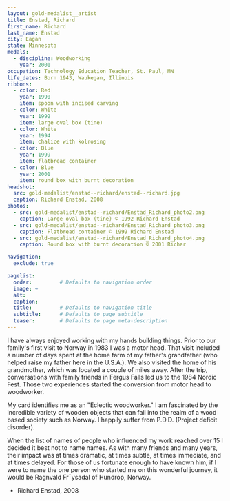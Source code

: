 ```yaml
---
layout: gold-medalist__artist
title: Enstad, Richard
first_name: Richard
last_name: Enstad
city: Eagan
state: Minnesota
medals: 
  - discipline: Woodworking
    year: 2001
occupation: Technology Education Teacher, St. Paul, MN
life_dates: Born 1943, Waukegan, Illinois
ribbons:
  - color: Red
    year: 1990
    item: spoon with incised carving
  - color: White
    year: 1992
    item: large oval box (tine)
  - color: White
    year: 1994
    item: chalice with kolrosing
  - color: Blue
    year: 1999
    item: flatbread container
  - color: Blue
    year: 2001
    item: round box with burnt decoration
headshot:
  src: gold-medalist/enstad--richard/enstad--richard.jpg
  caption: Richard Enstad, 2008
photos:
  - src: gold-medalist/enstad--richard/Enstad_Richard_photo2.png
    caption: Large oval box (tine) © 1992 Richard Enstad
  - src: gold-medalist/enstad--richard/Enstad_Richard_photo3.png
    caption: Flatbread container © 1999 Richard Enstad
  - src: gold-medalist/enstad--richard/Enstad_Richard_photo4.png
    caption: Round box with burnt decoration © 2001 Richar

navigation:
  exclude: true

pagelist:
  order:         # Defaults to navigation order  
  image: ~
  alt:
  caption:
  title:         # Defaults to navigation title
  subtitle:      # Defaults to page subtitle
  teaser:        # Defaults to page meta-description  
---
```

I have always enjoyed working with my hands building things.  Prior to our family's first visit to Norway in 1983 I was a motor head.  That visit included a number of days spent at the home farm of my father's grandfather (who helped raise my father here in the U.S.A.).  We also visited the home of his grandmother, which was located a couple of miles away.  After the trip, conversations with family friends in Fergus Falls led us to the 1984 Nordic Fest.  Those two experiences started the conversion from motor head to woodworker.

My card identifies me as an "Eclectic woodworker."  I am fascinated by the incredible variety of wooden objects that can fall into the realm of a wood based society such as Norway.  I happily suffer from P.D.D. (Project deficit disorder).

When the list of names of people who influenced my work reached over 15 I decided it best not to name names.  As with many friends and many years, their impact was at times dramatic, at times subtle, at times immediate, and at times delayed.  For those of us fortunate enough to have known him, if I were to name the one person who started me on this wonderful journey, it would be Ragnvald Fr¯ysadal of Hundrop, Norway. 

- Richard Enstad, 2008
